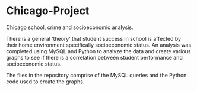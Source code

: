 # Chicago-Project
Chicago school, crime and socioeconomic analysis.

There is a general ‘theory’ that student success in school is affected by their home environment specifically socioeconomic status.  An analysis was completed using MySQL and Python to analyze the data and create various graphs to see if there is a correlation between student performance and socioeconomic status.

The files in the repository comprise of the MySQL queries and the Python code used to create the graphs.
